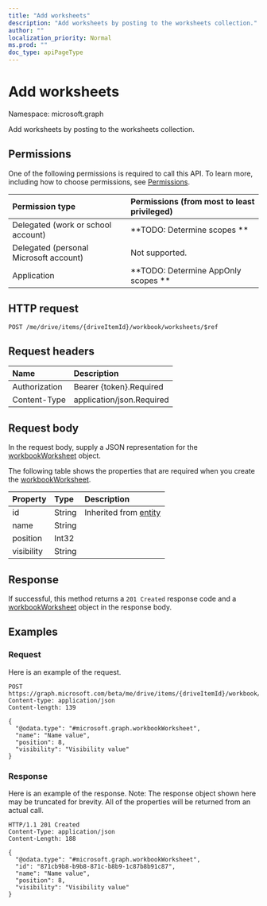 ```yaml
---
title: "Add worksheets"
description: "Add worksheets by posting to the worksheets collection."
author: ""
localization_priority: Normal
ms.prod: ""
doc_type: apiPageType
---
```


# Add worksheets

Namespace: microsoft.graph

Add worksheets by posting to the worksheets collection.

## Permissions
One of the following permissions is required to call this API. To learn more, including how to choose permissions, see [Permissions](/concepts/permissions-reference.md).

|Permission type|Permissions (from most to least privileged)|
|:---|:---|
|Delegated (work or school account)|**TODO: Determine scopes **|
|Delegated (personal Microsoft account)|Not supported.|
|Application|**TODO: Determine AppOnly scopes **|

## HTTP request
<!-- {
  "blockType": "ignored"
}
-->
``` http
POST /me/drive/items/{driveItemId}/workbook/worksheets/$ref
```

## Request headers
|Name|Description|
|:---|:---|
|Authorization|Bearer {token}.Required|
|Content-Type|application/json.Required|

## Request body
In the request body, supply a JSON representation for the [workbookWorksheet](../resources/workbookworksheet.md) object.

The following table shows the properties that are required when you create the [workbookWorksheet](../resources/workbookworksheet.md).

|Property|Type|Description|
|:---|:---|:---|
|id|String| Inherited from [entity](../resources/entity.md)|
|name|String||
|position|Int32||
|visibility|String||



## Response
If successful, this method returns a `201 Created` response code and a [workbookWorksheet](../resources/workbookworksheet.md) object in the response body.

## Examples

### Request
Here is an example of the request.
<!-- {
  "blockType": "request",
  "name": "create_workbookworksheet_from_"
}
-->
``` http
POST https://graph.microsoft.com/beta/me/drive/items/{driveItemId}/workbook/worksheets
Content-type: application/json
Content-length: 139

{
  "@odata.type": "#microsoft.graph.workbookWorksheet",
  "name": "Name value",
  "position": 8,
  "visibility": "Visibility value"
}
```

### Response
Here is an example of the response. Note: The response object shown here may be truncated for brevity. All of the properties will be returned from an actual call.
<!-- {
  "blockType": "response",
  "truncated": true,
  "@odata.type": "microsoft.graph.workbookworksheet"
}
-->
``` http
HTTP/1.1 201 Created
Content-Type: application/json
Content-Length: 188

{
  "@odata.type": "#microsoft.graph.workbookWorksheet",
  "id": "871cb9b8-b9b8-871c-b8b9-1c87b8b91c87",
  "name": "Name value",
  "position": 8,
  "visibility": "Visibility value"
}
```

